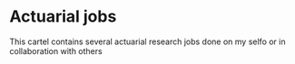 # Actuarial jobs
This cartel contains several actuarial research jobs done on my selfo or in collaboration with others
